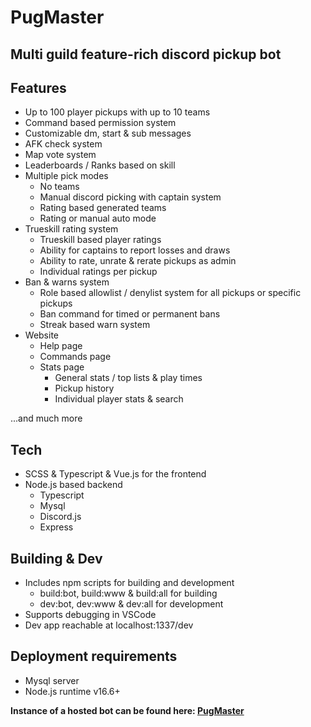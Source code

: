# PugMaster

## Multi guild feature-rich discord pickup bot

## Features

-   Up to 100 player pickups with up to 10 teams
-   Command based permission system
-   Customizable dm, start & sub messages
-   AFK check system
-   Map vote system
-   Leaderboards / Ranks based on skill
-   Multiple pick modes
    -   No teams
    -   Manual discord picking with captain system
    -   Rating based generated teams
    -   Rating or manual auto mode
-   Trueskill rating system
    -   Trueskill based player ratings
    -   Ability for captains to report losses and draws
    -   Ability to rate, unrate & rerate pickups as admin
    -   Individual ratings per pickup
-   Ban & warns system
    -   Role based allowlist / denylist system for all pickups or specific pickups
    -   Ban command for timed or permanent bans
    -   Streak based warn system
-   Website
    -   Help page
    -   Commands page
    -   Stats page
        -   General stats / top lists & play times
        -   Pickup history
        -   Individual player stats & search

...and much more

## Tech

-   SCSS & Typescript & Vue.js for the frontend
-   Node.js based backend
    -   Typescript
    -   Mysql
    -   Discord.js
    -   Express

## Building & Dev

-   Includes npm scripts for building and development
    -   build:bot, build:www & build:all for building
    -   dev:bot, dev:www & dev:all for development
-   Supports debugging in VSCode
-   Dev app reachable at localhost:1337/dev

## Deployment requirements

-   Mysql server
-   Node.js runtime v16.6+

**Instance of a hosted bot can be found here: [PugMaster](https://slice.sh/pm/)**
